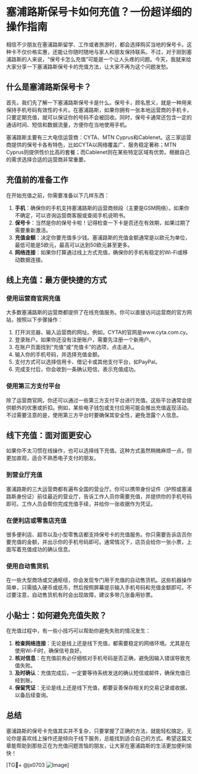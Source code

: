 # 塞浦路斯保号卡如何充值？一份超详细的操作指南

相信不少朋友在塞浦路斯留学、工作或者旅游时，都会选择购买当地的保号卡。这种卡不仅价格实惠，还能让你随时随地与家人和朋友保持联系。不过，对于刚到塞浦路斯的人来说，“保号卡怎么充值”可能是一个让人头疼的问题。今天，我就来给大家分享一下塞浦路斯保号卡的充值方法，让大家不再为这个问题发愁。

## 什么是塞浦路斯保号卡？

首先，我们先了解一下塞浦路斯保号卡是什么。保号卡，顾名思义，就是一种用来保持手机号码有效性的卡片。在塞浦路斯，如果你拥有一张本地运营商的手机卡，只要定期充值，就可以保证你的号码不会被回收。同时，保号卡通常还包含一定的通话时间、短信和数据流量，方便你在当地使用手机。

塞浦路斯主要有三大电信运营商：CYTA、MTN Cyprus和Cablenet。这三家运营商提供的保号卡各有特色，比如CYTA以网络覆盖广、服务稳定著称；MTN Cyprus则提供性价比高的套餐；而Cablenet则在某些特定区域有优势。根据自己的需求选择合适的运营商非常重要。

## 充值前的准备工作

在开始充值之前，你需要准备以下几样东西：

1. **手机**：确保你的手机支持塞浦路斯的运营商频段（主要是GSM网络）。如果你不确定，可以咨询运营商客服或查阅手机说明书。
2. **保号卡**：当然是你的保号卡啦！记得检查一下卡是否还在有效期，如果过期了需要重新激活。
3. **充值金额**：决定你要充值多少钱。塞浦路斯的充值金额通常是以欧元为单位，最低可能是5欧元，最高可以达到50欧元甚至更多。
4. **网络连接**：如果你打算通过线上方式充值，确保你的手机有稳定的Wi-Fi或移动数据连接。

## 线上充值：最方便快捷的方式

### 使用运营商官网充值

大多数塞浦路斯的运营商都提供了在线充值服务。你可以直接访问运营商的官方网站，按照以下步骤操作：

1. 打开浏览器，输入运营商的网址。例如，CYTA的官网是www.cyta.com.cy。
2. 登录账户。如果你还没有注册账户，需要先注册一个新用户。
3. 在账户页面找到“充值”或“充值卡”的选项，点击进入。
4. 输入你的手机号码，并选择充值金额。
5. 支付方式可以选择信用卡、借记卡或其他支付平台，如PayPal。
6. 完成支付后，你会收到一条确认短信，表示充值成功。

### 使用第三方支付平台

除了运营商官网，你还可以通过一些第三方支付平台进行充值。这些平台通常会提供额外的优惠或折扣。例如，某些电子钱包或支付应用可能会推出充值返现活动。不过需要注意的是，使用第三方平台时要确保其安全性，避免泄露个人信息。

## 线下充值：面对面更安心

如果你不太习惯在线操作，也可以选择线下充值。这种方式虽然稍微麻烦一点，但更加直观，适合不熟悉电子支付的朋友。

### 到营业厅充值

塞浦路斯的三大运营商都有遍布全国的营业厅。你可以携带身份证件（护照或塞浦路斯身份证）前往最近的营业厅，告诉工作人员你需要充值，并提供你的手机号码即可。工作人员会帮你完成充值手续，并给你一张收据作为凭证。

### 在便利店或零售店充值

很多便利店、超市以及小型零售店都支持保号卡的充值服务。你只需要告诉店员你要充值的金额，并出示你的手机号码即可。通常情况下，店员会给你一张小票，上面写着充值成功的确认信息。

### 使用自动售货机

在一些大型商场或交通枢纽，你会发现专门用于充值的自动售货机。这些机器操作简单，只需插入硬币或纸币，然后按照屏幕提示输入手机号码和充值金额即可。不过要注意，自动售货机有时会出现故障，建议多带几张备用钞票。

## 小贴士：如何避免充值失败？

在充值过程中，有一些小技巧可以帮助你避免失败的情况发生：

1. **检查网络连接**：无论是线上还是线下充值，都需要稳定的网络环境。尤其是在使用Wi-Fi时，确保信号良好。
2. **核对信息**：在充值前务必仔细核对手机号码是否正确，避免因输入错误导致充值失败。
3. **及时确认**：充值完成后，一定要等待系统发送的确认短信或邮件，确保充值已经到账。
4. **保留凭证**：无论是线上还是线下充值，都要妥善保存相关的交易记录或收据，以备后续查询。

## 总结

塞浦路斯的保号卡充值其实并不复杂，只要掌握了正确的方法，就能轻松搞定。无论你是喜欢线上操作还是倾向于线下服务，总能找到适合自己的方式。希望这篇文章能帮助到那些正在为充值问题苦恼的朋友，让大家在塞浦路斯的生活更加便利愉快！

[TG💪+ @jx0703 ![Image](https://github.com/user-attachments/assets/dbca1d08-cadb-493c-b0ec-ad6f7a83f270)]